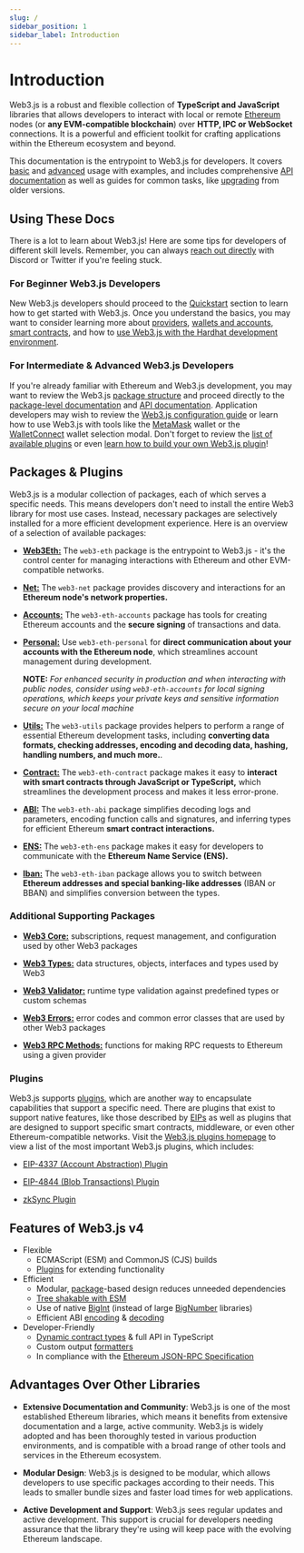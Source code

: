 ```yaml
---
slug: /
sidebar_position: 1
sidebar_label: Introduction
---
```


# Introduction

Web3.js is a robust and flexible collection of **TypeScript and JavaScript** libraries that allows developers to interact with local or remote [Ethereum](https://ethereum.org/en/) nodes (or **any EVM-compatible blockchain**) over **HTTP, IPC or WebSocket** connections. It is a powerful and efficient toolkit for crafting applications within the Ethereum ecosystem and beyond.

This documentation is the entrypoint to Web3.js for developers. It covers [basic](/guides/getting_started/quickstart) and [advanced](/guides/smart_contracts/mastering_smart_contracts) usage with examples, and includes comprehensive [API documentation](/api) as well as guides for common tasks, like [upgrading](/guides/web3_upgrade_guide/x/) from older versions.

## Using These Docs

There is a lot to learn about Web3.js! Here are some tips for developers of different skill levels. Remember, you can always [reach out directly](/guides/feedback/#urgent-questions-or-concerns) with Discord or Twitter if you're feeling stuck.

### For Beginner Web3.js Developers

New Web3.js developers should proceed to the [Quickstart](/guides/getting_started/quickstart) section to learn how to get started with Web3.js. Once you understand the basics, you may want to consider learning more about [providers](/guides/web3_providers_guide/), [wallets and accounts](/guides/wallet/), [smart contracts](/guides/smart_contracts/), and how to [use Web3.js with the Hardhat development environment](/guides/hardhat_tutorial/).

### For Intermediate & Advanced Web3.js Developers

If you're already familiar with Ethereum and Web3.js development, you may want to review the Web3.js [package structure](#packages--plugins) and proceed directly to the [package-level documentation](/libdocs/ABI) and [API documentation](/api). Application developers may wish to review the [Web3.js configuration guide](/guides/web3_config/) or learn how to use Web3.js with tools like the [MetaMask](/guides/wallet/metamask) wallet or the [WalletConnect](/guides/wallet/web3_modal_guide/) wallet selection modal. Don't forget to review the [list of available plugins](https://web3js.org/plugins) or even [learn how to build your own Web3.js plugin](/guides/web3_plugin_guide/plugin_authors)!

## Packages & Plugins

Web3.js is a modular collection of packages, each of which serves a specific needs. This means developers don't need to install the entire Web3 library for most use cases. Instead, necessary packages are selectively installed for a more efficient development experience. Here is an overview of a selection of available packages:

- [**Web3Eth:**](/libdocs/Web3Eth) The `web3-eth` package is the entrypoint to Web3.js - it's the control center for managing interactions with Ethereum and other EVM-compatible networks.

- [**Net:**](/libdocs/Net) The `web3-net` package provides discovery and interactions for an **Ethereum node's network properties.**

- [**Accounts:**](/libdocs/Accounts) The `web3-eth-accounts` package has tools for creating Ethereum accounts and the **secure signing** of transactions and data.

- [**Personal:**](/libdocs/Personal) Use `web3-eth-personal` for **direct communication about your accounts with the Ethereum node**, which streamlines account management during development.

  **NOTE:** *For enhanced security in production and when interacting with public nodes, consider using `web3-eth-accounts` for local signing operations, which keeps your private keys and sensitive information secure on your local machine*

- [**Utils:**](/libdocs/Utils) The `web3-utils` package provides helpers to perform a range of essential Ethereum development tasks, including **converting data formats, checking addresses, encoding and decoding data, hashing, handling numbers, and much more.**.

- [**Contract:**](/libdocs/Contract) The `web3-eth-contract` package makes it easy to **interact with smart contracts through JavaScript or TypeScript,** which streamlines the development process and makes it less error-prone.

- [**ABI:**](/libdocs/ABI) The `web3-eth-abi` package simplifies decoding logs and parameters, encoding function calls and signatures, and inferring types for efficient Ethereum **smart contract interactions.**

- [**ENS:**](/libdocs/ENS) The `web3-eth-ens` package makes it easy for developers to communicate with the **Ethereum Name Service (ENS).**

- [**Iban:**](/libdocs/Iban) The `web3-eth-iban` package allows you to switch between **Ethereum addresses and special banking-like addresses** (IBAN or BBAN) and simplifies conversion between the types.

### Additional Supporting Packages 

- [**Web3 Core:**](/api/web3-core) subscriptions, request management, and configuration used by other Web3 packages

- [**Web3 Types:**](/api/web3-types) data structures, objects, interfaces and types used by Web3

- [**Web3 Validator:**](/api/web3-validator) runtime type validation against predefined types or custom schemas

- [**Web3 Errors:**](/api/web3-errors) error codes and common error classes that are used by other Web3 packages

- [**Web3 RPC Methods:**](/api/web3/namespace/rpcMethods) functions for making RPC requests to Ethereum using a given provider

### Plugins

Web3.js supports [plugins](/guides/web3_plugin_guide/), which are another way to encapsulate capabilities that support a specific need. There are plugins that exist to support native features, like those described by [EIPs](https://eips.ethereum.org/) as well as plugins that are designed to support specific smart contracts, middleware, or even other Ethereum-compatible networks. Visit the [Web3.js plugins homepage](https://web3js.org/plugins) to view a list of the most important Web3.js plugins, which includes:

- [EIP-4337 (Account Abstraction) Plugin](https://www.npmjs.com/package/@chainsafe/web3-plugin-eip4337)

- [EIP-4844 (Blob Transactions) Plugin](https://www.npmjs.com/package/web3-plugin-blob-tx)

- [zkSync Plugin](https://www.npmjs.com/package/web3-plugin-zksync)

## Features of Web3.js v4

- Flexible
  - ECMAScript (ESM) and CommonJS (CJS) builds
  - [Plugins](/guides/web3_plugin_guide/) for extending functionality
- Efficient
  - Modular, [package](/#packages)-based design reduces unneeded dependencies
  - [Tree shakable with ESM](/guides/advanced/tree_shaking)
  - Use of native [BigInt](https://developer.mozilla.org/en-US/docs/Web/JavaScript/Reference/Global_Objects/BigInt) (instead of large [BigNumber](https://mikemcl.github.io/bignumber.js/) libraries)
  - Efficient ABI [encoding](/api/web3-eth-abi/function/encodeFunctionCall) & [decoding](/api/web3-eth-abi/function/decodeParameter)
- Developer-Friendly
  - [Dynamic contract types](/guides/smart_contracts/infer_contract_types/) & full API in TypeScript
  - Custom output [formatters](https://docs.web3js.org/api/web3-utils/function/format)
  - In compliance with the [Ethereum JSON-RPC Specification](https://ethereum.github.io/execution-apis/api-documentation/)

## Advantages Over Other Libraries

- **Extensive Documentation and Community**: Web3.js is one of the most established Ethereum libraries, which means it benefits from extensive documentation and a large, active community. Web3.js is widely adopted and has been thoroughly tested in various production environments, and is compatible with a broad range of other tools and services in the Ethereum ecosystem.

- **Modular Design**: Web3.js is designed to be modular, which allows developers to use specific packages according to their needs. This leads to smaller bundle sizes and faster load times for web applications.

- **Active Development and Support**: Web3.js sees regular updates and active development. This support is crucial for developers needing assurance that the library they're using will keep pace with the evolving Ethereum landscape.
